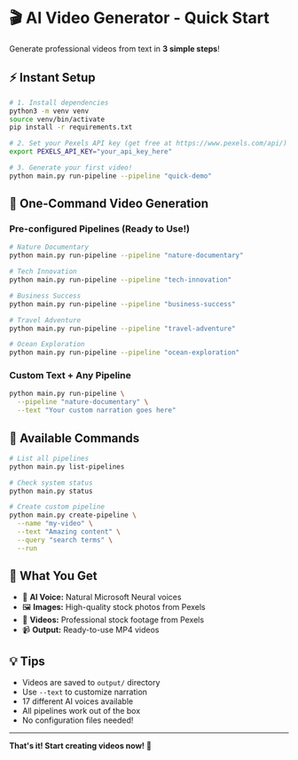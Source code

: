 # 🎬 AI Video Generator - Quick Start

Generate professional videos from text in **3 simple steps**!

## ⚡ Instant Setup

```bash
# 1. Install dependencies
python3 -m venv venv
source venv/bin/activate
pip install -r requirements.txt

# 2. Set your Pexels API key (get free at https://www.pexels.com/api/)
export PEXELS_API_KEY="your_api_key_here"

# 3. Generate your first video!
python main.py run-pipeline --pipeline "quick-demo"
```

## 🎯 One-Command Video Generation

### Pre-configured Pipelines (Ready to Use!)

```bash
# Nature Documentary
python main.py run-pipeline --pipeline "nature-documentary"

# Tech Innovation 
python main.py run-pipeline --pipeline "tech-innovation"

# Business Success
python main.py run-pipeline --pipeline "business-success"

# Travel Adventure
python main.py run-pipeline --pipeline "travel-adventure"

# Ocean Exploration
python main.py run-pipeline --pipeline "ocean-exploration"
```

### Custom Text + Any Pipeline

```bash
python main.py run-pipeline \
  --pipeline "nature-documentary" \
  --text "Your custom narration goes here"
```

## 🔧 Available Commands

```bash
# List all pipelines
python main.py list-pipelines

# Check system status
python main.py status

# Create custom pipeline
python main.py create-pipeline \
  --name "my-video" \
  --text "Amazing content" \
  --query "search terms" \
  --run
```

## 📁 What You Get

- 🎤 **AI Voice:** Natural Microsoft Neural voices
- 🖼️ **Images:** High-quality stock photos from Pexels
- 🎥 **Videos:** Professional stock footage from Pexels
- 📹 **Output:** Ready-to-use MP4 videos

## 💡 Tips

- Videos are saved to `output/` directory
- Use `--text` to customize narration
- 17 different AI voices available
- All pipelines work out of the box
- No configuration files needed!

---

**That's it! Start creating videos now! 🚀** 